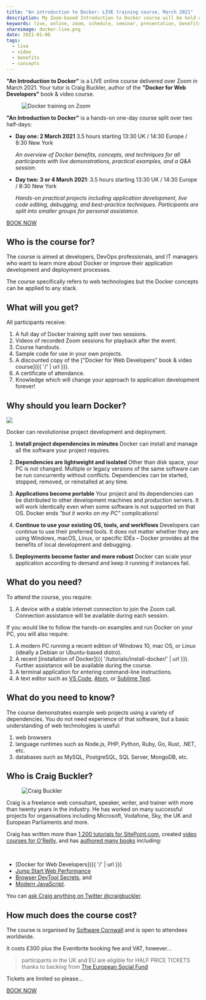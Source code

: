 ```yaml
---
title: "An introduction to Docker: LIVE training course, March 2021"
description: My Zoom-based Introduction to Docker course will be held online during March 2021. Learn how Docker will benefit your projects.
keywords: live, online, zoom, schedule, seminar, presentation, benefits, apply
shareimage: docker-live.png
date: 2021-01-06
tags:
  - live
  - video
  - benefits
  - concepts
---
```


<aside>

**"An Introduction to Docker"** is a LIVE online course delivered over Zoom in March 2021. Your tutor is Craig Buckler, author of the **"Docker for Web Developers"** book & video course.

</aside>

<figure title="An introduction to Docker, live training course">
  <img src="{{ '/images/zoom.webp' | url }}" alt="Docker training on Zoom" />
</figure>

**"An Introduction to Docker"** is a hands-on one-day course split over two half-days:

* **Day one: 2 March 2021**
  3.5 hours starting 13:30 UK / 14:30 Europe / 8:30 New York

  *An overview of Docker benefits, concepts, and techniques for all participants with live demonstrations, practical examples, and a Q&A session.*

* **Day two: 3 or 4 March 2021**:
  3.5 hours starting 13:30 UK / 14:30 Europe / 8:30 New York

  *Hands-on practical projects including application development, live code editing, debugging, and best-practice techniques. Participants are split into smaller groups for personal assistance.*

<p><a data-view="booklive" href="https://www.eventbrite.co.uk/e/an-introduction-to-docker-tickets-128105118859?aff=ebdssbeac" class="button">BOOK NOW</a></p>


## Who is the course for?

The course is aimed at developers, DevOps professionals, and IT managers who want to learn more about Docker or improve their application development and deployment processes.

The course specifically refers to web technologies but the Docker concepts can be applied to any stack.


## What will you get?

All participants receive:

1. A full day of Docker training split over two sessions.
1. Videos of recorded Zoom sessions for playback after the event.
1. Course handouts.
1. Sample code for use in your own projects.
1. A discounted copy of the ["Docker for Web Developers" book & video course]({{ '/' | url }}).
1. A certificate of attendance.
1. Knowledge which will change your approach to application development forever!


## Why should you learn Docker?

<img src="/images/docker-animated.svg" aria-labelledby="titlemain" style="max-width:25em" inline />

Docker can revolutionise project development and deployment.

1. **Install project dependencies in minutes**
   Docker can install and manage all the software your project requires.

1. **Dependencies are lightweight and isolated**
   Other than disk space, your PC is not changed. Multiple or legacy versions of the same software can be run concurrently without conflicts. Dependencies can be started, stopped, removed, or reinstalled at any time.

1. **Applications become portable**
   Your project and its dependencies can be distributed to other development machines and production servers. It will work identically even when some software is not supported on that OS. Docker ends *"but it works on my PC"* complications!

1. **Continue to use your existing OS, tools, and workflows**
   Developers can continue to use their preferred tools. It does not matter whether they are using Windows, macOS, Linux, or specific IDEs &ndash; Docker provides all the benefits of local development and debugging.

1. **Deployments become faster and more robust**
   Docker can scale your application according to demand and keep it running if instances fail.


## What do you need?

To attend the course, you require:

1. A device with a stable internet connection to join the Zoom call. Connection assistance will be available during each session.

If you would like to follow the hands-on examples and run Docker on your PC, you will also require:

1. A modern PC running a recent edition of Windows 10, mac OS, or Linux (ideally a Debian or Ubuntu-based distro).
1. A recent [installation of Docker]({{ '/tutorials/install-docker/' | url }}). Further assistance will be available during the course.
1. A terminal application for entering command-line instructions.
1. A text editor such as [VS Code](https://code.visualstudio.com/), [Atom](https://atom.io/), or [Sublime Text](https://www.sublimetext.com/).


## What do you need to know?

The course demonstrates example web projects using a variety of dependencies. You do not need experience of that software, but a basic understanding of web technologies is useful:

1. web browsers
1. language runtimes such as Node.js, PHP, Python, Ruby, Go, Rust, .NET, etc.
1. databases such as MySQL, PostgreSQL, SQL Server, MongoDB, etc.


## Who is Craig Buckler?

<figure class="imgcircle" title="Craig Buckler">
  <img src="{{ '/images/craig.webp' | url }}" alt="Craig Buckler" />
</figure>

Craig is a freelance web consultant, speaker, writer, and trainer with more than twenty years in the industry. He has worked on many successful projects for organisations including Microsoft, Vodafone, Sky, the UK and European Parliaments and more.

Craig has written more than [1,200 tutorials for SitePoint.com](https://www.sitepoint.com/author/craig-buckler/), created [video courses for O'Reilly](https://www.oreilly.com/people/craig-buckler/), and has [authored many books](https://www.amazon.co.uk/shop/craigbuckler) including:

<br clear="all" />

* [Docker for Web Developers]({{ '/' | url }})
* [Jump Start Web Performance](https://amzn.to/3l1BCNc)
* [Browser DevTool Secrets](https://www.sitepoint.com/premium/books/browser-devtool-secrets), and
* [Modern JavaScript](https://amzn.to/2Q9M5YI).

You can [ask Craig anything on Twitter @craigbuckler](https://twitter.com/craigbuckler).


## How much does the course cost?

The course is organised by [Software Cornwall](https://softwarecornwall.org/event/an-introduction-to-docker-2/) and is open to attendees worldwide.

It costs £300 plus the Eventbrite booking fee and VAT, however&hellip;

> participants in the UK and EU are eligible for HALF PRICE TICKETS thanks to backing from [The European Social Fund](https://ec.europa.eu/esf/)

Tickets are limited so please&hellip;

<p><a data-view="booklive" href="https://www.eventbrite.co.uk/e/an-introduction-to-docker-tickets-128105118859?aff=ebdssbeac" class="button">BOOK NOW</a></p>
